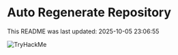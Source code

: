 # Auto Regenerate Repository

This README was last updated: 2025-10-05 23:06:55

 ![TryHackMe](https://tryhackme.com/badge/533634)
